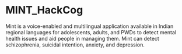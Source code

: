 # MINT_HackCog
Mint is a voice-enabled and multilingual application available in Indian regional languages for adolescents, adults, and PWDs to detect mental health issues and aid people in managing them. Mint can detect schizophrenia, suicidal intention, anxiety, and depression.
